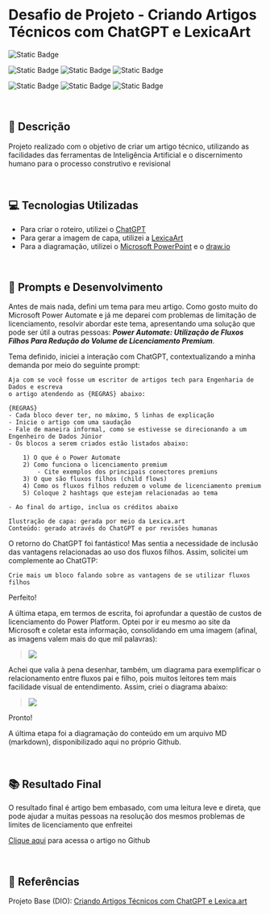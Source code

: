 # Desafio de Projeto - Criando Artigos Técnicos com ChatGPT e LexicaArt

![Static Badge](https://img.shields.io/badge/Status_Projeto:-Concluído_(29/Jun/2024)-green)

![Static Badge](https://img.shields.io/badge/Inteligência_Artificial_(IA)-blue)
![Static Badge](https://img.shields.io/badge/IA_Generativa-blue)
![Static Badge](https://img.shields.io/badge/Colaboração-blue)

![Static Badge](https://img.shields.io/badge/LexixaArt-orange)
![Static Badge](https://img.shields.io/badge/OpenIA-orange)
![Static Badge](https://img.shields.io/badge/ChatGPT-orange)

<br>

## 📒 Descrição

Projeto realizado com o objetivo de criar um artigo técnico, utilizando as facilidades das ferramentas de Inteligência Artificial e o discernimento humano para o processo construtivo e revisional

<br>

## 💻 Tecnologias Utilizadas

- Para criar o roteiro, utilizei o [ChatGPT](https://chatgpt.com/)
- Para gerar a imagem de capa, utilizei a [LexicaArt](https://lexica.art/)
- Para a diagramação, utilizei o [Microsoft PowerPoint](https://www.microsoft.com/en/microsoft-365/powerpoint) e o [draw.io](https://app.diagrams.net/)

<br>

## 🧠 Prompts e Desenvolvimento
Antes de mais nada, defini um tema para meu artigo. Como gosto muito do Microsoft Power Automate e já me deparei com problemas de limitação de licenciamento, resolvir abordar este tema, apresentando uma solução que pode ser útil a outras pessoas: ***Power Automate: Utilização de Fluxos Filhos Para Redução do Volume de Licenciamento Premium***.

Tema definido, iniciei a interação com ChatGPT, contextualizando a minha demanda por meio do seguinte prompt:

~~~
Aja com se você fosse um escritor de artigos tech para Engenharia de Dados e escreva
o artigo atendendo as {REGRAS} abaixo:

{REGRAS}
- Cada bloco dever ter, no máximo, 5 linhas de explicação
- Inicie o artigo com uma saudação
- Fale de maneira informal, como se estivesse se direcionando a um Engenheiro de Dados Júnior
- Os blocos a serem criados estão listados abaixo:

	1) O que é o Power Automate
	2) Como funciona o licenciamento premium
		- Cite exemplos dos principais conectores premiuns
	3) O que são fluxos filhos (child flows)
	4) Como os fluxos filhos reduzem o volume de licenciamento premium
	5) Coloque 2 hashtags que estejam relacionadas ao tema

- Ao final do artigo, inclua os créditos abaixo

Ilustração de capa: gerada por meio da Lexica.art
Conteúdo: gerado através do ChatGPT e por revisões humanas
~~~

O retorno do ChatGPT foi fantástico! Mas sentia a necessidade de inclusão das vantagens relacionadas ao uso dos fluxos filhos. Assim, solicitei um complemente ao ChatGTP:

~~~
Crie mais um bloco falando sobre as vantagens de se utilizar fluxos filhos
~~~

Perfeito!

A última etapa, em termos de escrita, foi aprofundar a questão de custos de licenciamento do Power Platform. Optei por ir eu mesmo ao site da Microsoft e coletar esta informação, consolidando em uma imagem (afinal, as imagens valem mais do que mil palavras):

> ![](img/licenciamentoPowerAutomate.png)

Achei que valia à pena desenhar, também, um diagrama para exemplificar o relacionamento entre fluxos pai e filho, pois muitos leitores tem mais facilidade visual de entendimento. Assim, criei o diagrama abaixo:

> ![](img/diagrama.png)

Pronto!

A última etapa foi a diagramação do conteúdo em um arquivo MD (markdown), disponibilizado aqui no próprio Github.

<br>

## 📚 Resultado Final

O resultado final é artigo bem embasado, com uma leitura leve e direta, que pode ajudar a muitas pessoas na resolução dos mesmos problemas de limites de licenciamento que enfreitei

[Clique aqui](Ebook_Fake_News.pdf) para acessa o artigo no Github

<br>

## 🔗 Referências

Projeto Base (DIO): [Criando Artigos Técnicos com ChatGPT e Lexica.art]([https://web.dio.me/project/criando-um-ebook-com-chatgpt-midjourney/learning/4ccf3a39-46fc-4ca7-8c26-17899e35da5b?back=/track/santander-2024-fundamentos-de-ia-para-devs&tab=undefined&moduleId=undefined](https://web.dio.me/project/criando-artigos-tecnicos-com-chatgpt-e-lexicaart/learning/b3a4c522-07a4-4697-ae0d-3fdf6add2c22?back=/track/santander-2024-fundamentos-de-ia-para-devs&tab=undefined&moduleId=undefined))
